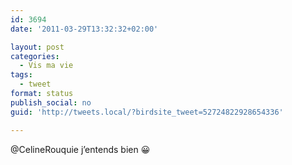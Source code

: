 ```yaml
---
id: 3694
date: '2011-03-29T13:32:32+02:00'

layout: post
categories:
  - Vis ma vie
tags:
  - tweet
format: status
publish_social: no
guid: 'http://tweets.local/?birdsite_tweet=52724822928654336'

---
```


@CelineRouquie j’entends bien 😀